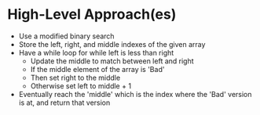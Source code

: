 # High-Level Approach(es)
- Use a modified binary search
- Store the left, right, and middle indexes of the given array
- Have a while loop for while left is less than right
  - Update the middle to match between left and right
  - If the middle element of the array is 'Bad'
  - Then set right to the middle
  - Otherwise set left to middle + 1
- Eventually reach the 'middle' which is the index where the 'Bad' version is at, and return that version
